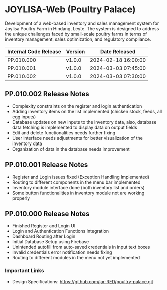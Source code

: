 # JOYLISA-Web (Poultry Palace)
Development of a web-based inventory and sales management system for Joylisa Poultry Farm in Hindang, Leyte. The system is designed to address the unique challenges faced by small-scale poultry farms in terms of inventory management, sales optimization, and regulatory compliance.

| Internal Code Release | Version | Date Released |
| ------------- | ------------- | ------------- | 
| PP.010.000 | v1.0.0 | 2024-02-18 16:00:00 | 
| PP.010.001 | v1.0.0 | 2024-03-03 07:45:00 | 
| PP.010.002 | v1.0.0 | 2024-03-03 07:30:00 | 

## PP.010.002 Release Notes 
* Complexity constraints on the register and login authentication
* Adding inventory items on the list implemented (chicken stock, feeds, all egg inputs)
* Database updates on new inputs to the inventory data, also, database data fetching is implemented to display data on output fields
* Edit and delete functionalities needs further fixing 
* User interface needs adjustments for better visualization of the inventory data
* Organization of data in the database needs improvement 
  
## PP.010.001 Release Notes 
* Register and Login issues fixed (Exception Handling Implemented)
* Routing to different components in the menu bar implemented
* Inventory module interface done (both inventory list and orders) 
* Some button functionalities in inventory module not are working properly

## PP.010.000 Release Notes 
* Finished Register and Login UI
* Login and Authentication Functions Integration
* Dashboard Routing after Login 
* Initial Database Setup using Firebase
* Unintended autofill from auto-saved credentials in input text boxes
* Invalid credentials error notification needs fixing
* Routing to different modules in the menu not yet implemented

### Important Links
* Design Specifications: https://github.com/jar-RED/poultry-palace.git
